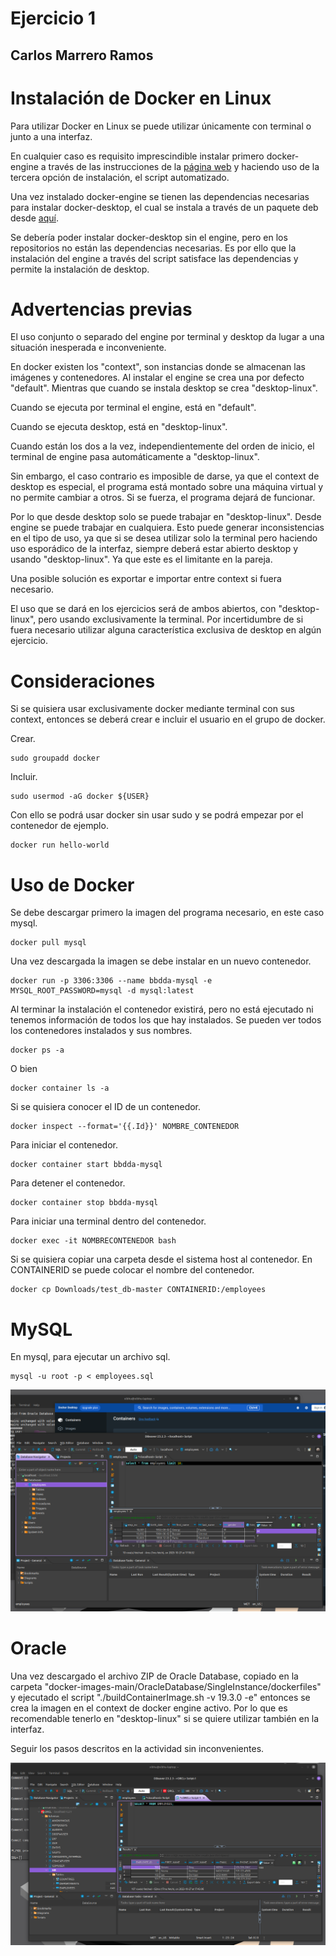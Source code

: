 # Ejercicio 1

## Carlos Marrero Ramos

# Instalación de Docker en Linux

Para utilizar Docker en Linux se puede utilizar únicamente con terminal o junto a una interfaz.

En cualquier caso es requisito imprescindible instalar primero docker-engine a través de las instrucciones de la [página web](https://docs.docker.com/engine/install/ubuntu/) y haciendo uso de la tercera opción de instalación, el script automatizado.

Una vez instalado docker-engine se tienen las dependencias necesarias para instalar docker-desktop, el cual se instala a través de un paquete deb desde [aquí](https://www.docker.com/products/docker-desktop/).

Se debería poder instalar docker-desktop sin el engine, pero en los repositorios no están las dependencias necesarias. Es por ello que la instalación del engine a través del script satisface las dependencias y permite la instalación de desktop.

# Advertencias previas

El uso conjunto o separado del engine por terminal y desktop da lugar a una situación inesperada e inconveniente.

En docker existen los "context", son instancias donde se almacenan las imágenes y contenedores. Al instalar el engine se crea una por defecto "default". Mientras que cuando se instala desktop se crea "desktop-linux".

Cuando se ejecuta por terminal el engine, está en "default".

Cuando se ejecuta desktop, está en "desktop-linux".

Cuando están los dos a la vez, independientemente del orden de inicio, el terminal de engine pasa automáticamente a "desktop-linux".

Sin embargo, el caso contrario es imposible de darse, ya que el context de desktop es especial, el programa está montado sobre una máquina virtual y no permite cambiar a otros. Si se fuerza, el programa dejará de funcionar.

Por lo que desde desktop solo se puede trabajar en "desktop-linux". Desde engine se puede trabajar en cualquiera. Esto puede generar inconsistencias en el tipo de uso, ya que si se desea utilizar solo la terminal pero haciendo uso esporádico de la interfaz, siempre deberá estar abierto desktop y usando "desktop-linux". Ya que este es el limitante en la pareja.

Una posible solución es exportar e importar entre context si fuera necesario.

El uso que se dará en los ejercicios será de ambos abiertos, con "desktop-linux", pero usando exclusivamente la terminal. Por incertidumbre de si fuera necesario utilizar alguna característica exclusiva de desktop en algún ejercicio.

# Consideraciones

Si se quisiera usar exclusivamente docker mediante terminal con sus context, entonces se deberá crear e incluir el usuario en el grupo de docker.

Crear.

    sudo groupadd docker

Incluir.

    sudo usermod -aG docker ${USER}

Con ello se podrá usar docker sin usar sudo y se podrá empezar por el contenedor de ejemplo.

    docker run hello-world

# Uso de Docker


Se debe descargar primero la imagen del programa necesario, en este caso mysql.

    docker pull mysql

Una vez descargada la imagen se debe instalar en un nuevo contenedor.

    docker run -p 3306:3306 --name bbdda-mysql -e MYSQL_ROOT_PASSWORD=mysql -d mysql:latest

Al terminar la instalación el contenedor existirá, pero no está ejecutado ni tenemos información de todos los que hay instalados. Se pueden ver todos los contenedores instalados y sus nombres.

    docker ps -a

O bien

    docker container ls -a

Si se quisiera conocer el ID de un contenedor.

    docker inspect --format='{{.Id}}' NOMBRE_CONTENEDOR

Para iniciar el contenedor.

    docker container start bbdda-mysql

Para detener el contenedor.

    docker container stop bbdda-mysql

Para iniciar una terminal dentro del contenedor.

    docker exec -it NOMBRECONTENEDOR bash

Si se quisiera copiar una carpeta desde el sistema host al contenedor. En CONTAINERID se puede colocar el nombre del contenedor.

    docker cp Downloads/test_db-master CONTAINERID:/employees

# MySQL

En mysql, para ejecutar un archivo sql.

    mysql -u root -p < employees.sql

![CapturaSQL](helloMySQL.png)

# Oracle

Una vez descargado el archivo ZIP de Oracle Database, copiado en la carpeta "docker-images-main/OracleDatabase/SingleInstance/dockerfiles" y ejecutado el script "./buildContainerImage.sh -v 19.3.0 -e" entonces se crea la imagen en el context de docker engine activo. Por lo que es recomendable tenerlo en "desktop-linux" si se quiere utilizar también en la interfaz.

Seguir los pasos descritos en la actividad sin inconvenientes.

![CapturaOracle](helloOracle.png)